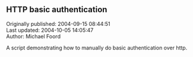 ## HTTP basic authentication  
Originally published: 2004-09-15 08:44:51  
Last updated: 2004-10-05 14:05:47  
Author: Michael Foord  
  
A script demonstrating how to manually do basic authentication over http.